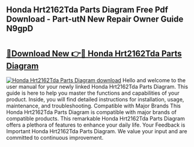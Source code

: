 ## Honda Hrt2162Tda Parts Diagram Free Pdf Download - Part-utN New Repair Owner Guide N9gpD

# <h2><a href="http://dfhrvym.blite.top/?on=Honda+Hrt2162Tda+Parts+Diagram">🔗Download New 👉🔴 Honda Hrt2162Tda Parts Diagram</a></h2>

[![Honda Hrt2162Tda Parts Diagram download](https://i.imgur.com/lujVjoI.png)](http://dfhrvym.blite.top/?on=Honda+Hrt2162Tda+Parts+Diagram)
Hello and welcome to the user manual for your newly linked Honda Hrt2162Tda Parts Diagram. This guide is here to help you master the functions and capabilities of your product. Inside, you will find detailed instructions for installation, usage, maintenance, and troubleshooting. Compatible with Major Brands This Honda Hrt2162Tda Parts Diagram is compatible with major brands of compatible products. This remarkable Honda Hrt2162Tda Parts Diagram offers a plethora of features to enhance your daily life. Your Feedback is Important Honda Hrt2162Tda Parts Diagram. We value your input and are committed to continuous improvement.
